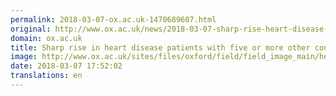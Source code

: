 ```yaml
---
permalink: 2018-03-07-ox.ac.uk-1470689607.html
original: http://www.ox.ac.uk/news/2018-03-07-sharp-rise-heart-disease-patients-five-or-more-other-conditions
domain: ox.ac.uk
title: Sharp rise in heart disease patients with five or more other conditions | University of Oxford
image: http://www.ox.ac.uk/sites/files/oxford/field/field_image_main/heart%20attack%20banner.jpg
date: 2018-03-07 17:52:02
translations: en
---
```



